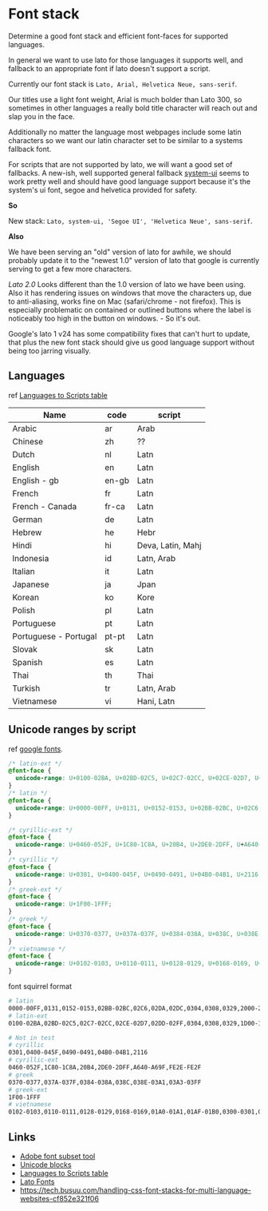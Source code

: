 # Font stack

Determine a good font stack and efficient font-faces for supported languages.

In general we want to use lato for those languages it supports well, and fallback to an appropriate font if lato doesn't support a script.

Currently our font stack is `Lato, Arial, Helvetica Neue, sans-serif`.

Our titles use a light font weight, Arial is much bolder than Lato 300, so sometimes in other languages a really bold title character will reach out and slap you in the face.

Additionally no matter the language most webpages include some latin characters so we want our latin character set to be similar to a systems fallback font.

For scripts that are not supported by lato, we will want a good set of fallbacks. A new-ish, well supported general fallback [system-ui](https://caniuse.com/?search=system-ui) seems to work pretty well and should have good language support because it's the system's ui font, segoe and helvetica provided for safety.

**So**

New stack: `Lato, system-ui, 'Segoe UI', 'Helvetica Neue', sans-serif`.

**Also**

We have been serving an "old" version of lato for awhile, we should probably update it to the "newest 1.0" version of lato that google is currently serving to get a few more characters.

*Lato 2.0* Looks different than the 1.0 version of lato we have been using. Also it has rendering issues on windows that move the characters up, due to anti-aliasing, works fine on Mac (safari/chrome - not firefox). This is especially problematic on contained or outlined buttons where the label is noticeably too high in the button on windows. - So it's out. 

Google's lato 1 v24 has some compatibility fixes that can't hurt to update, that plus the new font stack should give us good language support without being too jarring visually.

## Languages

ref [Languages to Scripts table](https://www.unicode.org/cldr/charts/47/supplemental/languages_and_scripts.html)

| Name                  | code  | script            |
| --------------------- | ----- | ----------------- |
| Arabic                | ar    | Arab              |
| Chinese               | zh    | ??                |
| Dutch                 | nl    | Latn              |
| English               | en    | Latn              |
| English - gb          | en-gb | Latn              |
| French                | fr    | Latn              |
| French - Canada       | fr-ca | Latn              |
| German                | de    | Latn              |
| Hebrew                | he    | Hebr              |
| Hindi                 | hi    | Deva, Latin, Mahj |
| Indonesia             | id    | Latn, Arab        |
| Italian               | it    | Latn              |
| Japanese              | ja    | Jpan              |
| Korean                | ko    | Kore              |
| Polish                | pl    | Latn              |
| Portuguese            | pt    | Latn              |
| Portuguese - Portugal | pt-pt | Latn              |
| Slovak                | sk    | Latn              |
| Spanish               | es    | Latn              |
| Thai                  | th    | Thai              |
| Turkish               | tr    | Latn, Arab        |
| Vietnamese            | vi    | Hani, Latn        |


## Unicode ranges by script

ref [google fonts](https://fonts.googleapis.com/css2?family=Fira+Sans:wght@300;400;600;700;900&display=swap).

```css
/* latin-ext */
@font-face {
  unicode-range: U+0100-02BA, U+02BD-02C5, U+02C7-02CC, U+02CE-02D7, U+02DD-02FF, U+0304, U+0308, U+0329, U+1D00-1DBF, U+1E00-1E9F, U+1EF2-1EFF, U+2020, U+20A0-20AB, U+20AD-20C0, U+2113, U+2C60-2C7F, U+A720-A7FF;
}
/* latin */
@font-face {
  unicode-range: U+0000-00FF, U+0131, U+0152-0153, U+02BB-02BC, U+02C6, U+02DA, U+02DC, U+0304, U+0308, U+0329, U+2000-206F, U+20AC, U+2122, U+2191, U+2193, U+2212, U+2215, U+FEFF, U+FFFD;
}

/* cyrillic-ext */
@font-face {
  unicode-range: U+0460-052F, U+1C80-1C8A, U+20B4, U+2DE0-2DFF, U+A640-A69F, U+FE2E-FE2F;
}
/* cyrillic */
@font-face {
  unicode-range: U+0301, U+0400-045F, U+0490-0491, U+04B0-04B1, U+2116;
}
/* greek-ext */
@font-face {
  unicode-range: U+1F00-1FFF;
}
/* greek */
@font-face {
  unicode-range: U+0370-0377, U+037A-037F, U+0384-038A, U+038C, U+038E-03A1, U+03A3-03FF;
}
/* vietnamese */
@font-face {
  unicode-range: U+0102-0103, U+0110-0111, U+0128-0129, U+0168-0169, U+01A0-01A1, U+01AF-01B0, U+0300-0301, U+0303-0304, U+0308-0309, U+0323, U+0329, U+1EA0-1EF9, U+20AB;
}
```

font squirrel format

```sh
# latin 
0000-00FF,0131,0152-0153,02BB-02BC,02C6,02DA,02DC,0304,0308,0329,2000-206F,20AC,2122,2191,2193+2212,2215,FEFF,FFFD
# latin-ext
0100-02BA,02BD-02C5,02C7-02CC,02CE-02D7,02DD-02FF,0304,0308,0329,1D00-1DBF,1E00-1E9F,1EF2-1EFF,2020,20A0-20AB,20AD-20C0,2113,2C60-2C7F,A720-A7FF

# Not in test
# cyrillic
0301,0400-045F,0490-0491,04B0-04B1,2116
# cyrillic-ext
0460-052F,1C80-1C8A,20B4,2DE0-2DFF,A640-A69F,FE2E-FE2F
# greek
0370-0377,037A-037F,0384-038A,038C,038E-03A1,03A3-03FF
# greek-ext
1F00-1FFF
# vietnamese
0102-0103,0110-0111,0128-0129,0168-0169,01A0-01A1,01AF-01B0,0300-0301,0303-0304, 0308-0309,0323,0329,1EA0-1EF9,20AB
```

## Links

* [Adobe font subset tool](https://fonts.adobe.com/my_fonts#web_projects-section)
* [Unicode blocks](https://www.unicodepedia.com/groups/)
* [Languages to Scripts table](https://www.unicode.org/cldr/charts/47/supplemental/languages_and_scripts.html)
* [Lato Fonts](https://www.latofonts.com/)
* https://tech.busuu.com/handling-css-font-stacks-for-multi-language-websites-cf852e321f06
